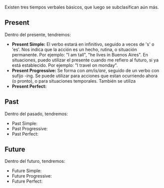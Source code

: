 Existen tres tiempos verbales básicos, que luego se subclasifican aún más.

## Present

Dentro del presente, tendremos:

- **Present Simple:** El verbo estará en infinitivo, seguido a veces de 's' o 'es'. Nos indica que la acción es un hecho, rutina, o situación permanente. Por ejemplo: "I am tall", "he lives in Buenos Aires". En situaciones, puedo utilizar el presente cuando me refiero al futuro, si ya está establecido. Por ejemplo: "I travel on monday".
- **Present Progressive:** Se forma con *am/is/are*, seguido de un verbo con sufijo -ing. Se puede utilizar para acciones que estan ocurriendo ahora (o pronto), o para situaciones temporales. También se utiliza 
- **Present Perfect:**

## Past

Dentro del pasado, tendremos:

- Past Simple:
- Past Progressive:
- Past Perfect:

## Future

Dentro del futuro, tendremos:

- Future Simple:
- Future Progressive:
- Future Perfect:
